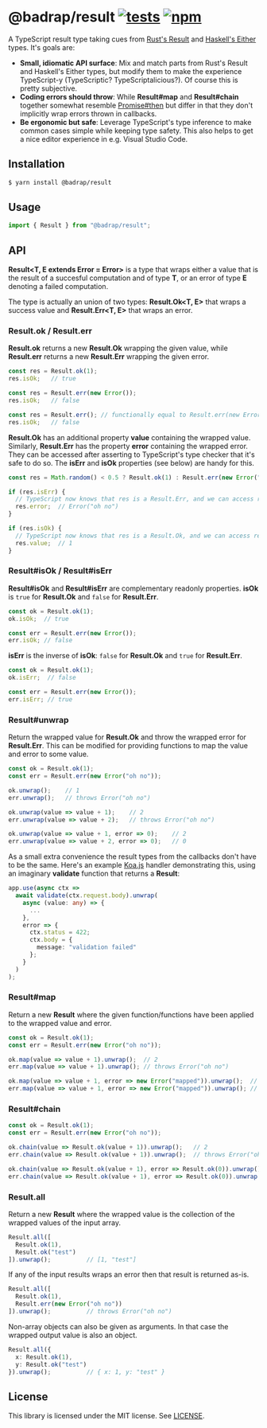 # @badrap/result [![tests](https://github.com/badrap/result/workflows/tests/badge.svg)](https://github.com/badrap/result/actions?query=workflow%3Atests) [![npm](https://img.shields.io/npm/v/@badrap/result.svg)](https://www.npmjs.com/package/@badrap/result)

A TypeScript result type taking cues from [Rust's Result](https://doc.rust-lang.org/std/result/) and [Haskell's Either](http://hackage.haskell.org/package/base/docs/Data-Either.html) types. It's goals are:

 * **Small, idiomatic API surface**: Mix and match parts from Rust's Result and Haskell's Either types, but modify them to make the experience TypeScript-y (TypeScriptic? TypeScriptalicious?). Of course this is pretty subjective.
 * **Coding errors should throw**: While **Result#map** and **Result#chain** together somewhat resemble [Promise#then](https://developer.mozilla.org/en-US/docs/Web/JavaScript/Reference/Global_Objects/Promise/then) but differ in that they don't implicitly wrap errors thrown in callbacks.
 * **Be ergonomic but safe**: Leverage TypeScript's type inference to make common cases simple while keeping type safety. This also helps to get a nice editor experience in e.g. Visual Studio Code.

## Installation

```sh
$ yarn install @badrap/result
```

## Usage

```ts
import { Result } from "@badrap/result";
```

## API

**Result<T, E extends Error = Error>** is a type that wraps either a value that is the result of a succesful computation and of type **T**, or an error of type **E** denoting a failed computation.

The type is actually an union of two types: **Result.Ok<T, E>** that wraps a success value and **Result.Err<T, E>** that wraps an error.

### Result.ok / Result.err

**Result.ok** returns a new **Result.Ok** wrapping the given value, while **Result.err** returns a new **Result.Err** wrapping the given error.

```ts
const res = Result.ok(1);
res.isOk;   // true

const res = Result.err(new Error());
res.isOk;   // false

const res = Result.err(); // functionally equal to Result.err(new Error())
res.isOk;   // false
```

**Result.Ok** has an additional property **value** containing the wrapped value. Similarly, **Result.Err** has the property **error** containing the wrapped error. They can be accessed after asserting to TypeScript's type checker that it's safe to do so. The **isErr** and **isOk** properties (see below) are handy for this.

```ts
const res = Math.random() < 0.5 ? Result.ok(1) : Result.err(new Error("oh no"));

if (res.isErr) {
  // TypeScript now knows that res is a Result.Err, and we can access res.error
  res.error;  // Error("oh no")
}

if (res.isOk) {
  // TypeScript now knows that res is a Result.Ok, and we can access res.value
  res.value;  // 1
}
```

### Result#isOk / Result#isErr

**Result#isOk** and **Result#isErr** are complementary readonly properties. **isOk** is `true` for **Result.Ok** and `false` for **Result.Err**.

```ts
const ok = Result.ok(1);
ok.isOk;  // true

const err = Result.err(new Error());
err.isOk; // false
```

**isErr** is the inverse of **isOk**: `false` for **Result.Ok** and `true` for **Result.Err**.

```ts
const ok = Result.ok(1);
ok.isErr;  // false

const err = Result.err(new Error());
err.isErr; // true
```

### Result#unwrap

Return the wrapped value for **Result.Ok** and throw the wrapped error for **Result.Err**.
This can be modified for providing functions to map the value and error to some value.

```ts
const ok = Result.ok(1);
const err = Result.err(new Error("oh no"));

ok.unwrap();    // 1
err.unwrap();   // throws Error("oh no")

ok.unwrap(value => value + 1);    // 2
err.unwrap(value => value + 2);   // throws Error("oh no")

ok.unwrap(value => value + 1, error => 0);    // 2
err.unwrap(value => value + 2, error => 0);   // 0
```

As a small extra convenience the result types from the callbacks don't have to be the same.
Here's an example [Koa.js](https://koajs.com/) handler demonstrating this, using an imaginary
**validate** function that returns a **Result**:

```ts
app.use(async ctx =>
  await validate(ctx.request.body).unwrap(
    async (value: any) => {
      ...
    },
    error => {
      ctx.status = 422;
      ctx.body = {
        message: "validation failed"
      };
    }
  )
);
```

### Result#map

Return a new **Result** where the given function/functions have been applied
to the wrapped value and error.

```ts
const ok = Result.ok(1);
const err = Result.err(new Error("oh no"));

ok.map(value => value + 1).unwrap();  // 2
err.map(value => value + 1).unwrap(); // throws Error("oh no")

ok.map(value => value + 1, error => new Error("mapped")).unwrap();  // 2
err.map(value => value + 1, error => new Error("mapped")).unwrap(); // throws Error("mapped")
```

### Result#chain

```ts
const ok = Result.ok(1);
const err = Result.err(new Error("oh no"));

ok.chain(value => Result.ok(value + 1)).unwrap();   // 2
err.chain(value => Result.ok(value + 1)).unwrap();  // throws Error("oh no")

ok.chain(value => Result.ok(value + 1), error => Result.ok(0)).unwrap();  // 2
err.chain(value => Result.ok(value + 1), error => Result.ok(0)).unwrap(); // 0
```

### Result.all

Return a new **Result** where the wrapped value is the
collection of the wrapped values of the input array.

```ts
Result.all([
  Result.ok(1),
  Result.ok("test")
]).unwrap();          // [1, "test"]
```

If any of the input results wraps an error then that result is returned as-is.

```ts
Result.all([
  Result.ok(1),
  Result.err(new Error("oh no"))
]).unwrap();          // throws Error("oh no")
```

Non-array objects can also be given as arguments. In that case the wrapped
output value is also an object.

```ts
Result.all({
  x: Result.ok(1),
  y: Result.ok("test")
}).unwrap();          // { x: 1, y: "test" }
```
## License

This library is licensed under the MIT license. See [LICENSE](./LICENSE).
